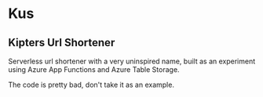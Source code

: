# Kus
## Kipters Url Shortener

Serverless url shortener with a very uninspired name, built as an experiment 
using Azure App Functions and Azure Table Storage.

The code is pretty bad, don't take it as an example.
